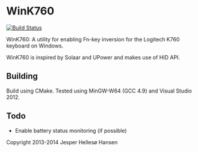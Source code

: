 WinK760
=======
[![Build Status](https://travis-ci.org/jesperhh/WinK760.svg?branch=master)](https://travis-ci.org/jesperhh/WinK760)

WinK760: A utility for enabling Fn-key inversion for the Logitech K760 keyboard on Windows.

WinK760 is inspired by Solaar and UPower and makes use of HID API.

Building
--------
Build using CMake. Tested using MinGW-W64 (GCC 4.9) and Visual Studio 2012.

Todo
----
* Enable battery status monitoring (if possible)

Copyright 2013-2014 Jesper Hellesø Hansen
